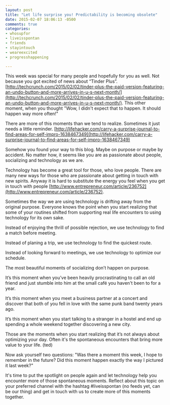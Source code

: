 ```yaml
---
layout: post
title: "Let life surprise you! Predictability is becoming obsolete"
date: 2015-02-07 18:06:13 -0500
comments: true
categories: 
- whosupfor
- liveisspontan
- friends
- stayintouch
- weareexcited
- progresshappening

---
```

This week was special for many people and hopefully  for you as well. Not because you got excited of news about “Tinder Plus”. [http://techcrunch.com/2015/02/02/tinder-plus-the-paid-version-featuring-an-undo-button-and-more-arrives-in-u-s-next-month/](http://techcrunch.com/2015/02/02/tinder-plus-the-paid-version-featuring-an-undo-button-and-more-arrives-in-u-s-next-month/). This other moment, when you thought "Wow, I didn't expect that to happen. It should happen way more often!"

There are more of this moments than we tend to realize. Sometimes it just needs a little reminder. [http://lifehacker.com/carry-a-surprise-journal-to-find-areas-for-self-impro-1638467349](http://lifehacker.com/carry-a-surprise-journal-to-find-areas-for-self-impro-1638467349)
<!-- more -->

Somehow you found your way to this blog. Maybe on purpose or maybe by accident. No matter how, it seems like you are as passionate about people, socializing and technology as we are.

Technology has become a great tool for those, who love people. There are many new ways for those who are passionate about getting in touch with new spirits. Anyway it is hard to substitute the energy you feel when you get in touch with people [http://www.entrepreneur.com/article/236752](http://www.entrepreneur.com/article/236752).

Sometimes the way we are using technology is drifting away from the original purpose. Everyone knows the point when you start realizing that some of your routines shifted from supporting real life encounters to using technology for its own sake.

Instead of enjoying the thrill of possible rejection, we use technology to find a match before meeting.

Instead of planing a trip, we use technology to find the quickest route.

Instead of looking forward to meetings, we use technology to optimize our schedule.

The most beautiful moments of socializing don’t happen on purpose.

It’s this moment when you’ve been heavily procrastinating to call an old friend and just stumble into him at the small café you haven't been to for a year.

It’s this moment when you meet a business partner at a concert and discover that both of you fell in love with the same punk band twenty years ago.

It’s this moment when you start talking to a stranger in a hostel and end up spending a whole weekend together discovering a new city.

Those are the moments when you start realizing that it’s not always about optimizing your day. Often it's the spontaneous encounters that bring  more value to your life. (ted)

Now ask yourself two questions: "Was there a moment this week, I hope to remember in the future? Did this moment happen exactly the way I pictured it last week?"

It's time to put the spotlight on people again and let technology help you encounter more of those spontaneous moments. Reflect about this topic on your preferred channel with the hashtag #liveisspontan (no feeds yet, can be our thing) and get in touch with us to create more of this moments together.